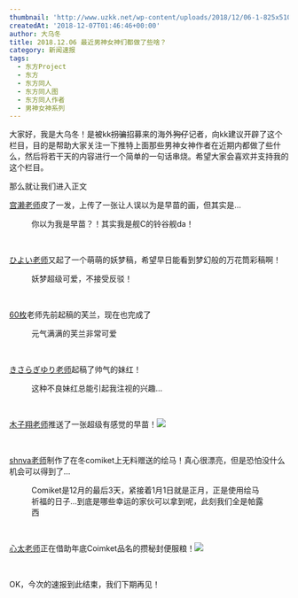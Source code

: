 ```yaml
---
thumbnail: 'http://www.uzkk.net/wp-content/uploads/2018/12/06-1-825x510.png'
createdAt: '2018-12-07T01:46:46+00:00'
author: 大乌冬
title: 2018.12.06 最近男神女神们都做了些啥？
category: 新闻速报
tags:
  - 东方Project
  - 东方
  - 东方同人
  - 东方同人图
  - 东方同人作者
  - 男神女神系列
---
```


大家好，我是大乌冬！是被kk~~拐骗~~招募来的海外~~狗仔~~记者，向kk建议开辟了这个栏目，目的是帮助大家关注一下推特上面那些男神女神作者在近期内都做了些什么，然后将若干天的内容进行一个简单的一句话串烧。希望大家会喜欢并支持我的这个栏目。

那么就让我们进入正文

[宫濑老师](http://www.uzkk.net/?p=785)皮了一发，上传了一张让人误以为是早苗的画，但其实是…

<figure>
  <img src="http://www.uzkk.net/wp-content/uploads/2018/12/01-2.png" alt=""/>
  <figcaption>你以为我是早苗？！其实我是舰C的铃谷舰da！</figcaption>
</figure>

 

[ひよい老师](http://www.uzkk.net/?p=551)又起了一个萌萌的妖梦稿，希望早日能看到梦幻般的万花筒彩稿啊！

<figure>
  <img src="http://www.uzkk.net/wp-content/uploads/2018/12/02-2.png" alt=""/>
  <figcaption>妖梦超级可爱，不接受反驳！</figcaption>
</figure>

 

[60枚](http://www.uzkk.net/?p=3831)老师先前起稿的芙兰，现在也完成了

<figure>
  <img src="http://www.uzkk.net/wp-content/uploads/2018/12/03-2-1024x388.png" alt=""/>
  <figcaption>元气满满的芙兰非常可爱</figcaption>
</figure>

 

[きさらぎゆり老师](https://twitter.com/kisaragi_h29)起稿了帅气的妹红！

<figure>
  <img src="http://www.uzkk.net/wp-content/uploads/2018/12/04-2.png" alt=""/>
  <figcaption>这种不良妹红总能引起我注视的兴趣…</figcaption>
</figure>

 

[木子翔老师](https://twitter.com/Kishiyo1943/)推送了一张超级有感觉的早苗！![](http://www.uzkk.net/wp-content/uploads/2018/12/05-1-1024x535.png)

 

[shnva老师](http://www.uzkk.net/?p=3883)制作了在冬comiket上无料赠送的绘马！真心很漂亮，但是恐怕没什么机会可以得到了…

<figure>
  <img src="http://www.uzkk.net/wp-content/uploads/2018/12/06-1-1024x768.png" alt=""/>
  <figcaption>Comiket是12月的最后3天，紧接着1月1日就是正月，正是使用绘马祈福的日子…到底是哪些幸运的家伙可以拿到呢，此刻我们全是帕露西</figcaption>
</figure>

 

[心太老师](https://twitter.com/hmrnuk)正在借助年底Coimket品名的攒秘封便服粮！![](http://www.uzkk.net/wp-content/uploads/2018/12/08-1024x682.png)

 

OK，今次的速报到此结束，我们下期再见！
